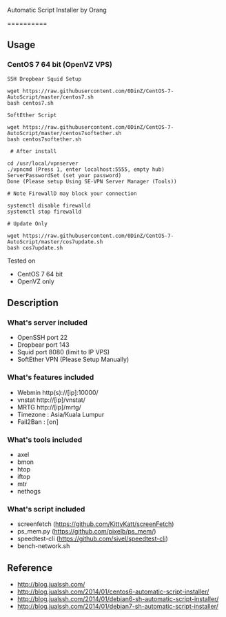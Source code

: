 Automatic Script Installer by Orang

==========

## Usage

### CentOS 7 64 bit (OpenVZ VPS)
```
SSH Dropbear Squid Setup

wget https://raw.githubusercontent.com/0DinZ/CentOS-7-AutoScript/master/centos7.sh
bash centos7.sh
```

```
SoftEther Script

wget https://raw.githubusercontent.com/0DinZ/CentOS-7-AutoScript/master/centos7softether.sh
bash centos7softether.sh

 # After install
 
cd /usr/local/vpnserver
./vpncmd (Press 1, enter localhost:5555, empty hub)
ServerPasswordSet (set your password)
Done (Please setup Using SE-VPN Server Manager (Tools))

# Note FirewallD may block your connection

systemctl disable firewalld
systemctl stop firewalld

# Update Only

wget https://raw.githubusercontent.com/0DinZ/CentOS-7-AutoScript/master/cos7update.sh 
bash cos7update.sh

```
Tested on
* CentOS 7 64 bit
* OpenVZ only

## Description

### What's server included
* OpenSSH port 22
* Dropbear port 143
* Squid port 8080 (limit to IP VPS)
* SoftEther VPN (Please Setup Manually)

### What's features included
* Webmin http(s)://[ip]:10000/
* vnstat http://[ip]/vnstat/
* MRTG http://[ip]/mrtg/
* Timezone : Asia/Kuala Lumpur
* Fail2Ban : [on]

### What's tools included
* axel
* bmon
* htop
* iftop
* mtr
* nethogs  

### What's script included
* screenfetch (https://github.com/KittyKatt/screenFetch)
* ps_mem.py (https://github.com/pixelb/ps_mem/)
* speedtest-cli (https://github.com/sivel/speedtest-cli)
* bench-network.sh

## Reference
* http://blog.jualssh.com/
* http://blog.jualssh.com/2014/01/centos6-automatic-script-installer/
* http://blog.jualssh.com/2014/01/debian6-sh-automatic-script-installer/
* http://blog.jualssh.com/2014/01/debian7-sh-automatic-script-installer/

